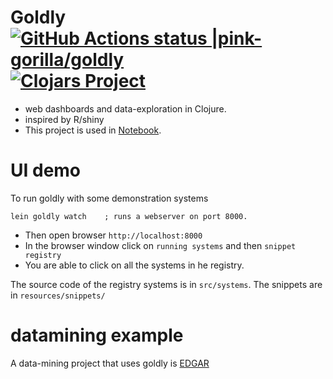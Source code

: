 # Goldly [![GitHub Actions status |pink-gorilla/goldly](https://github.com/pink-gorilla/goldly/workflows/CI/badge.svg)](https://github.com/pink-gorilla/goldly/actions?workflow=CI)[![Clojars Project](https://img.shields.io/clojars/v/org.pinkgorilla/goldly.svg)](https://clojars.org/org.pinkgorilla/goldly)

- web dashboards and data-exploration in Clojure.
- inspired by R/shiny
- This project is used in [Notebook](https://github.com/pink-gorilla/gorilla-notebook).

# UI demo

To run goldly with some demonstration systems

```
lein goldly watch    ; runs a webserver on port 8000.
```

- Then open browser `http://localhost:8000`
- In the browser window click on `running systems` and then `snippet registry`
- You are able to click on all the systems in he registry.

The source code of the registry systems is in `src/systems`.
The snippets are in `resources/snippets/`


# datamining example

A data-mining project that uses goldly is [EDGAR](https://github.com/clojure-quant/edgar)